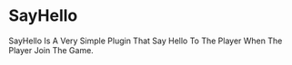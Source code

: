 # SayHello
SayHello Is A Very Simple Plugin That Say Hello To The Player When The Player Join The Game.
